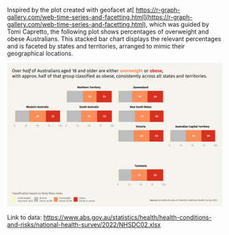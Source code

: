 Inspired by the plot created with geofacet at[ https://r-graph-gallery.com/web-time-series-and-facetting.html](https://r-graph-gallery.com/web-time-series-and-facetting.html), which was guided by Tomi Capretto, the following plot shows percentages of overweight and obese Australians. This stacked bar chart displays the relevant percentages and is faceted by states and territories, arranged to mimic their geographical locations.

![](Plot-Obesity-NHS-Aus-2022.jpeg)

Link to data: <https://www.abs.gov.au/statistics/health/health-conditions-and-risks/national-health-survey/2022/NHSDC02.xlsx>
